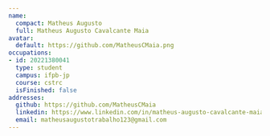 ```yaml
---
name:
  compact: Matheus Augusto
  full: Matheus Augusto Cavalcante Maia
avatar:
  default: https://github.com/MatheusCMaia.png
occupations:
- id: 20221380041
  type: student
  campus: ifpb-jp
  course: cstrc
  isFinished: false
addresses:
  github: https://github.com/MatheusCMaia
  linkedin: https://www.linkedin.com/in/matheus-augusto-cavalcante-maia-a791912a3/
  email: matheusaugustotrabalho123@gmail.com
---
```

